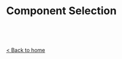# Component Selection

<!--- Add introductory information here for what this assignment was supposed to do. -->

<!--- Use Markdown conversion to get the Google Doc moved into this portion. Use only the components that were /actually/ selected for the main write-up.
      Make a new Appendix to fully go through the entire list of components that weren't chosen. -->


&nbsp;

&nbsp;

[< Back to home](./index.md)
